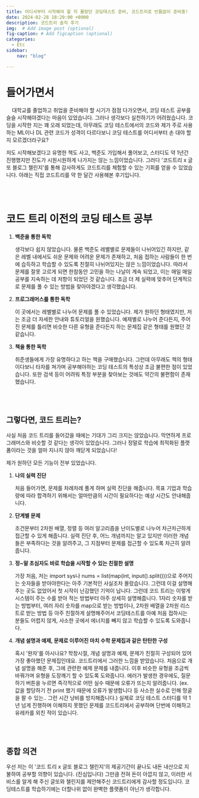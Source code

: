 ```yaml
---
title: 어디서부터 시작해야 할 지 몰랐던 코딩테스트 준비, 코드트리로 빈틈없이 준비중!
date: 2024-02-28 18:29:00 +0900
description: 코드트리 솔직 후기
img:  # Add image post (optional)
fig-caption: # Add figcaption (optional)
categories:
  - Etc
sidebar:
    nav: "blog"

---
```


# **들어가면서**

&#160;&#160;&#160; 대학교를 졸업하고 취업을 준비해야 할 시기가 점점 다가오면서, 코딩 테스트 공부를 슬슬 시작해야겠다는 마음이 있었습니다. 그러나 생각보다 실천하기가 어려웠습니다. 코딩을 시작한 지는 꽤 오래 되었는데, 아무래도 코딩 테스트에서의 코드와 제가 주로 사용하는 ML이나 DL 관련 코드가 성격이 다르다보니 코딩 테스트를 어디서부터 손 대야 할 지 모르겠더라구요? 

저도 시작해보겠다고 유명한 책도 사고, 백준도 가입해서 풀어보고, 스터디도 약 1년간 진행했지만 진도가 시원시원하게 나가지는 않는 느낌이었습니다. 그러다 '코드트리 x 글또 블로그 챌린지'를 통해 감사하게도 코드트리를 체험할 수 있는 기회를 얻을 수 있었습니다. 아래는 직접 코드트리를 약 한 달간 사용해본 후기입니다.

<br/>

<br/>

# 코드 트리 이전의 코딩 테스트 공부

1. **백준을 통한 독학**

   생각보다 쉽지 않았습니다. 물론 백준도 레벨별로 문제들이 나뉘어있긴 하지만, 같은 레벨 내에서도 쉬운 문제와 어려운 문제가 존재하고, 처음 접하는 사람들이 한 번에 습득하고 학습할 수 있도록 친절히 나뉘어있지는 않은 느낌이었습니다. 따라서 문제를 잘못 고르게 되면 한참동안 고민을 하는 나날이 계속 되었고, 이는 매일 매일 공부를 지속하는 데 저항이 되었던 것 같습니다. 조금 더 제 실력에 맞추어 단계적으로 문제를 풀 수 있는 방법을 찾아야겠다고 생각했습니다. 

2. **프로그래머스를 통한 독학**

   이 곳에서는 레벨별로 나누어 문제를 풀 수 있었습니다. 제가 원하던 형태였지만, 저는 조금 더 자세한 안내와 튜토리얼을 원했습니다. 예제별로 나누어 준다든지, 주어진 문제를 틀리면 비슷한 다른 유형을 준다든지 하는 문제집 같은 형태를 원했던 것 같습니다.

3. **책을 통한 독학**

   취준생들에게 가장 유명하다고 하는 책을 구매했습니다. 그런데 아무래도 책의 형태이다보니 타자를 쳐가며 공부해야하는 코딩 테스트의 특성상 조금 불편한 점이 있었습니다. 또한 검색 등이 어려워 특정 부분을 찾아보는 것에도 약간의 불편함이 존재했습니다.

<br/>

<br/>

## 그렇다면, 코드 트리는?

사실 처음 코드 트리를 들어갔을 때에는 기대가 그리 크지는 않았습니다. 막연하게 프로그래머스와 비슷할 것 같다는 생각이 있었습니다. 그러나 정말로 학습에 최적화된 플랫폼이라는 것을 얼마 지나지 않아 깨닫게 되었습니다!

제가 원하던 모든 기능이 전부 있었습니다.

1. **나의 실력 진단**

   처음 들어가면, 문제를 차례차례 풀게 하며 실력 진단을 해줍니다. 목표 기업과 학습량에 따라 합격하기 위해서는 얼마만큼의 시간이 필요하다는 예상 시간도 안내해줍니다. 

2. **단계별 문제**

   조건문부터 2차원 배열, 정렬 등 여러 알고리즘을 난이도별로 나누어 차근차근하게 접근할 수 있게 해줍니다. 실력 진단 후, 어느 개념까지는 알고 있지만 이러한 개념들은 부족하다는 것을 알려주고, 그 지점부터 문제를 접근할 수 있도록 차근히 알려줍니다.

3. **정~말 초심자도 바로 학습을 시작할 수 있는 친절한 설명**

   가장 처음, 저는 import sys나 nums = list(map(int, input().split()))으로 주어지는 숫자들을 받아야한다는 아주 기본적인 사실조차 몰랐습니다. 그런데 이걸 설명해주는 곳도 없었어서 첫 시작이 난감했던 기억이 납니다. 그런데 코드 트리는 이렇게 시스템이 주는 수를 받아 적는 방법부터 아주 상세히 설명해줍니다. 1자리 숫자를 받는 방법부터, 여러 자리 숫자를 map으로 받는 방법이나, 2차원 배열을 2차원 리스트로 받는 방법 등 아주 친절하게 설명해주어서 코딩테스트를 아예 처음 접하시는 분들도 어렵지 않게, 사소한 곳에서 에너지를 빼지 않고 학습할 수 있도록 도와줍니다. 

4. **개념 설명과 예제, 문제로 이루어진 마치 수학 문제집과 같은 탄탄한 구성**

   혹시 '완자'를 아시나요? 학창시절, 개념 설명과 예제, 문제가 친절히 구성되어 있어 가장 좋아했던 문제집인데요. 코드트리에서 그러한 느낌을 받았습니다. 처음으로 개념 설명을 해준 후, 그에 관련한 예제 문제를 내줍니다. 이후 비슷한 유형을 조금씩 바꿔가며 유형을 도장깨기 할 수 있도록 도와줍니다. 에러가 발생한 경우에도, 질문하기 버튼을 누르면 즉각적으로 어떤 실수 때문에 오류가 뜨는지 알려줍니다. (ex. 값을 할당하기 전 print 했기 때문에 오류가 발생합니다 등 사소한 실수로 인해 땅굴을 팔 수 있는.. 그런 시간 낭비를 방지해줍니다.) 실제로 코딩 테스트 스터디를 약 1년 넘게 진행하며 이해하지 못했던 문제를 코드트리에서 공부하며 단번에 이해하고 유레카를 외친 적이 있습니다.

<br/>

<br/>

## 종합 의견

우선 저는 이 '코드 트리 x 글또 블로그 챌린지'의 제공기간이 끝나도 내돈 내산으로 지불하여 공부할 의향이 있습니다. (진심입니다) 그만큼 전혀 돈이 아깝지 않고, 이러한 서비스를 알게 해 주신 글또와 챌린지를 제안해주신 코드트리에게 감사할 정도입니다. 코딩테스트를 학습하기에는 더할나위 없이 완벽한 플랫폼이 아닌가 생각합니다. 

<br/>

<br/>







